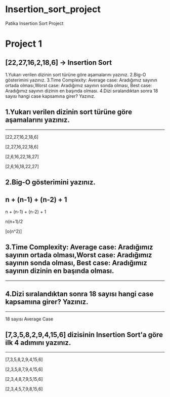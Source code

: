 # Insertion_sort_project
 Patika Insertion Sort Project

 # Project 1
 ## [22,27,16,2,18,6] -> Insertion Sort

 1.Yukarı verilen dizinin sort türüne göre aşamalarını yazınız.
 2.Big-O gösterimini yazınız.
 3.Time Complexity: Average case: Aradığımız sayının ortada olması,Worst case: Aradığımız sayının sonda olması, Best case: Aradığımız sayının dizinin en başında olması.
 4.Dizi sıralandıktan sonra 18 sayısı hangi case kapsamına girer? Yazınız.

 ## 1.Yukarı verilen dizinin sort türüne göre aşamalarını yazınız.
 ---
 [22,27,16,2,18,6]

 [2,27,16,22,18,6]

 [2,6,16,22,18,27]

 [2,6,16,18,22,27]

 ## 2.Big-O gösterimini yazınız.
 n + (n-1) + (n-2) + 1 
 ---
 n + (n-1) + (n-2) + 1

 n(n+1)/2

 [o(n^2)]

 ## 3.Time Complexity: Average case: Aradığımız sayının ortada olması,Worst case: Aradığımız sayının sonda olması, Best case: Aradığımız sayının dizinin en başında olması.

 ---
 ## 4.Dizi sıralandıktan sonra 18 sayısı hangi case kapsamına girer? Yazınız.
 ---
 18 sayısı Average Case

 ## [7,3,5,8,2,9,4,15,6] dizisinin Insertion Sort'a göre ilk 4 adımını yazınız.
 ---
 [7,3,5,8,2,9,4,15,6]

 [2,3,5,8,7,9,4,15,6]

 [2,3,4,8,7,9,5,15,6]

 [2,3,4,5,7,9,8,15,6]
